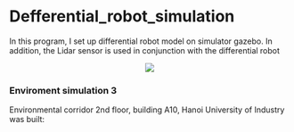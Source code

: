 # Defferential_robot_simulation
<p> In this program, I set up differential robot model on simulator gazebo. In addition, the Lidar sensor is used in conjunction with the differential robot
</p>
<p align="center">
  <img src="https://github.com/ductu8401/Defferential_robot_simulation/assets/119555693/2aafbfef-9a4d-45d8-8cf5-727075496507" />
</p>
<h3>Enviroment simulation 3</h3>
<p> Environmental corridor 2nd floor, building A10, Hanoi University of Industry was built:
</p>


